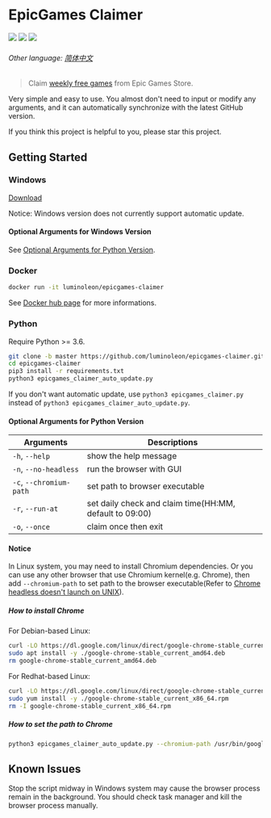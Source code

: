 # EpicGames Claimer

<!-- [START badges] -->

![](https://img.shields.io/badge/language-python-3572A5.svg) ![](https://img.shields.io/github/license/luminoleon/epicgames-claimer.svg) ![](https://img.shields.io/github/last-commit/luminoleon/epicgames-claimer.svg)

<!-- [END badges] -->

###### Other language: [简体中文](docs/README_ZH.md)

> Claim [weekly free games](https://www.epicgames.com/store/free-games) from Epic Games Store.

Very simple and easy to use. You almost don't need to input or modify any arguments, and it can automatically synchronize with the latest GitHub version.

If you think this project is helpful to you, please star this project.

## Getting Started

### Windows

[Download](https://github.com/luminoleon/epicgames-claimer/releases)

Notice: Windows version does not currently support automatic update.

#### Optional Arguments for Windows Version

See [Optional Arguments for Python Version](#optional-arguments-for-python-version).

### Docker

``` bash
docker run -it luminoleon/epicgames-claimer
```

See [Docker hub page](https://hub.docker.com/r/luminoleon/epicgames-claimer) for more informations.

### Python

Require Python >= 3.6.

``` bash
git clone -b master https://github.com/luminoleon/epicgames-claimer.git
cd epicgames-claimer
pip3 install -r requirements.txt
python3 epicgames_claimer_auto_update.py
```

If you don't want automatic update, use `python3 epicgames_claimer.py` instead of `python3 epicgames_claimer_auto_update.py`.

#### Optional Arguments for Python Version

| Arguments               | Descriptions                                            |
| ----------------------- | ------------------------------------------------------- |
| `-h`, `--help`          | show the help message                                   |
| `-n`, `--no-headless`   | run the browser with GUI                                |
| `-c`, `--chromium-path` | set path to browser executable                          |
| `-r`, `--run-at`        | set daily check and claim time(HH:MM, default to 09:00) |
| `-o`, `--once`          | claim once then exit                                    |

#### Notice

In Linux system, you may need to install Chromium dependencies. Or you can use any other browser that use Chromium kernel(e.g. Chrome), then add `--chromium-path` to set path to the browser executable(Refer to [Chrome headless doesn't launch on UNIX](https://github.com/puppeteer/puppeteer/blob/main/docs/troubleshooting.md#chrome-headless-doesnt-launch-on-unix)).

##### How to install Chrome

For Debian-based Linux:

``` bash
curl -LO https://dl.google.com/linux/direct/google-chrome-stable_current_amd64.deb
sudo apt install -y ./google-chrome-stable_current_amd64.deb
rm google-chrome-stable_current_amd64.deb
```

For Redhat-based Linux:

``` bash
curl -LO https://dl.google.com/linux/direct/google-chrome-stable_current_x86_64.rpm
sudo yum install -y ./google-chrome-stable_current_x86_64.rpm
rm -I google-chrome-stable_current_x86_64.rpm
```

##### How to set the path to Chrome

``` bash
python3 epicgames_claimer_auto_update.py --chromium-path /usr/bin/google-chrome
```

## Known Issues

Stop the script midway in Windows system may cause the browser process remain in the background. You should check task manager and kill the browser process manually.
